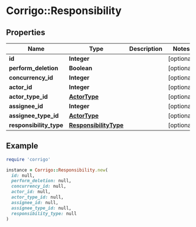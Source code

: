 # Corrigo::Responsibility

## Properties

| Name | Type | Description | Notes |
| ---- | ---- | ----------- | ----- |
| **id** | **Integer** |  | [optional] |
| **perform_deletion** | **Boolean** |  | [optional] |
| **concurrency_id** | **Integer** |  | [optional] |
| **actor_id** | **Integer** |  | [optional] |
| **actor_type_id** | [**ActorType**](ActorType.md) |  | [optional] |
| **assignee_id** | **Integer** |  | [optional] |
| **assignee_type_id** | [**ActorType**](ActorType.md) |  | [optional] |
| **responsibility_type** | [**ResponsibilityType**](ResponsibilityType.md) |  | [optional] |

## Example

```ruby
require 'corrigo'

instance = Corrigo::Responsibility.new(
  id: null,
  perform_deletion: null,
  concurrency_id: null,
  actor_id: null,
  actor_type_id: null,
  assignee_id: null,
  assignee_type_id: null,
  responsibility_type: null
)
```

